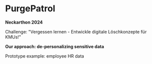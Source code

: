 # PurgePatrol
**Neckarthon 2024**

Challenge: "Vergessen lernen - Entwickle digitale Löschkonzepte für KMUs!"

**Our approach: de-personalizing sensitive data**

Prototype example: employee HR data 
